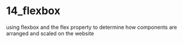# 14_flexbox

using flexbox and the flex property to determine how components are arranged and scaled on the website
